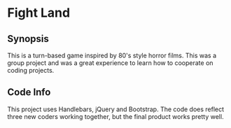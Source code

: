 # Fight Land

## Synopsis

This is a turn-based game inspired by 80's style horror films. This was a group
project and was a great experience to learn how to cooperate on coding projects.

## Code Info

This project uses Handlebars, jQuery and Bootstrap. The code does reflect three
new coders working together, but the final product works pretty well. 
